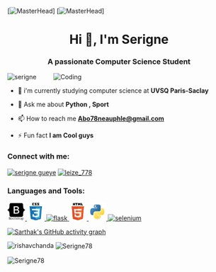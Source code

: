 [![MasterHead](https://media.tenor.com/w5DkEBpjYpoAAAAC/giannis-block.gif)]
[![MasterHead](https://media.tenor.com/Arjwd5rlT6QAAAAC/lillard-basketball.gif)]
<h1 align="center">Hi 👋, I'm Serigne</h1>
<h3 align="center">A passionate Computer Science Student</h3>
<img align="right" alt="Coding" width="400" src="https://media.tenor.com/SxJQcg2-UGkAAAAC/working-from.gif">


<p align="left"> <img src="https://komarev.com/ghpvc/?username=Serigne78&label=Profile%20views&color=0e75b6&style=flat" alt="serigne" /> </p>



- 🌱 i'm currently studying computer science at **UVSQ Paris-Saclay**

- 💬 Ask me about **Python , Sport**

- 📫 How to reach me **Abo78neauphle@gmail.com**

- ⚡ Fun fact **I am Cool guys**

<h3 align="left">Connect with me:</h3>
<p align="left">
<a href="https://linkedin.com/in/serigne-gueye-developpeur/" target="blank"><img align="center" src="https://raw.githubusercontent.com/rahuldkjain/github-profile-readme-generator/master/src/images/icons/Social/linked-in-alt.svg" alt="serigne gueye" height="30" width="40" /></a>
<a href="https://www.leetcode.com/leize_778" target="blank"><img align="center" src="https://raw.githubusercontent.com/rahuldkjain/github-profile-readme-generator/master/src/images/icons/Social/leet-code.svg" alt="leize_778" height="30" width="40" /></a>
</p>

<h3 align="left">Languages and Tools:</h3>
<p align="left"> <a href="https://getbootstrap.com" target="_blank" rel="noreferrer"> <img src="https://raw.githubusercontent.com/devicons/devicon/master/icons/bootstrap/bootstrap-plain-wordmark.svg" alt="bootstrap" width="40" height="40"/> </a> <a href="https://www.w3schools.com/css/" target="_blank" rel="noreferrer"> <img src="https://raw.githubusercontent.com/devicons/devicon/master/icons/css3/css3-original-wordmark.svg" alt="css3" width="40" height="40"/> </a> <a href="https://flask.palletsprojects.com/" target="_blank" rel="noreferrer"> <img src="https://www.vectorlogo.zone/logos/pocoo_flask/pocoo_flask-icon.svg" alt="flask" width="40" height="40"/> </a> <a href="https://www.w3.org/html/" target="_blank" rel="noreferrer"> <img src="https://raw.githubusercontent.com/devicons/devicon/master/icons/html5/html5-original-wordmark.svg" alt="html5" width="40" height="40"/> </a> <a href="https://www.python.org" target="_blank" rel="noreferrer"> <img src="https://raw.githubusercontent.com/devicons/devicon/master/icons/python/python-original.svg" alt="python" width="40" height="40"/> </a> <a href="https://www.selenium.dev" target="_blank" rel="noreferrer"> <img src="https://raw.githubusercontent.com/detain/svg-logos/780f25886640cef088af994181646db2f6b1a3f8/svg/selenium-logo.svg" alt="selenium" width="40" height="40"/> </a> </p>


[![Sarthak's GitHub activity graph](https://activity-graph.herokuapp.com/graph?username=Serigne78&&theme=xcode)](https://github.com/Serigne78)

<p><img align="left" src="https://github-readme-stats.vercel.app/api/top-langs?username=Serigne78&show_icons=true&locale=en&layout=compact&theme=tokyonight" alt="rishavchanda" /></p>

<p>&nbsp;<img align="center" src="https://github-readme-stats.vercel.app/api?username=Serigne78&show_icons=true&locale=en&theme=tokyonight" alt="Serigne78" /></p>

<p><img align="center" src="https://github-readme-streak-stats.herokuapp.com/?user=Serigne78&&theme=tokyonight" alt="Serigne78" /></p>
